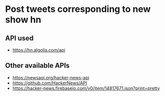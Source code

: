 # Post tweets corresponding to new show hn

## API used
 - https://hn.algolia.com/api

## Other available APIs
 - https://newsapi.org/hacker-news-api
 - https://github.com/HackerNews/API
 - https://hacker-news.firebaseio.com/v0/item/14817671.json?print=pretty

